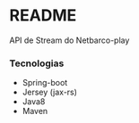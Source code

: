 # README #

API de Stream do Netbarco-play

### Tecnologias ###

* Spring-boot
* Jersey (jax-rs)
* Java8
* Maven